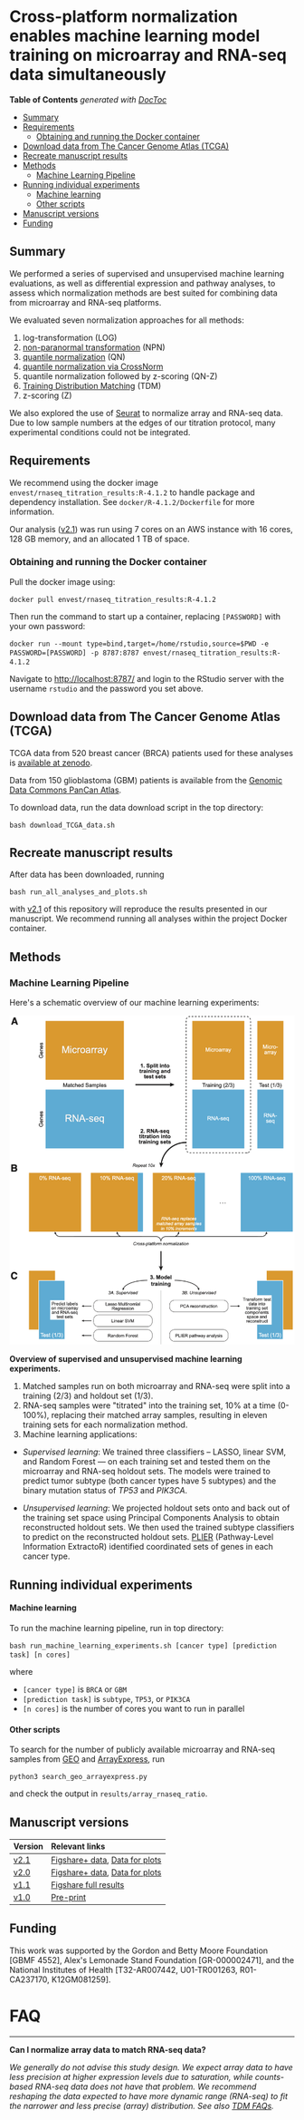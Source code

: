 # Cross-platform normalization enables machine learning model training on microarray and RNA-seq data simultaneously

<!-- START doctoc generated TOC please keep comment here to allow auto update -->
<!-- DON'T EDIT THIS SECTION, INSTEAD RE-RUN doctoc TO UPDATE -->
**Table of Contents**  *generated with [DocToc](https://github.com/thlorenz/doctoc)*

- [Summary](#summary)
- [Requirements](#requirements)
  - [Obtaining and running the Docker container](#obtaining-and-running-the-docker-container)
- [Download data from The Cancer Genome Atlas (TCGA)](#download-data-from-the-cancer-genome-atlas-tcga)
- [Recreate manuscript results](#recreate-manuscript-results)
- [Methods](#methods)
  - [Machine Learning Pipeline](#machine-learning-pipeline)
- [Running individual experiments](#running-individual-experiments)
    - [Machine learning](#machine-learning)
    - [Other scripts](#other-scripts)
- [Manuscript versions](#manuscript-versions)
- [Funding](#funding)

<!-- END doctoc generated TOC please keep comment here to allow auto update -->

## Summary

We performed a series of supervised and unsupervised machine learning 
evaluations, as well as differential expression and pathway analyses, to assess which 
normalization methods are best suited for combining data from microarray and 
RNA-seq platforms. 

We evaluated seven normalization approaches for all methods: 

1. log-transformation (LOG) 
2. [non-paranormal transformation](https://arxiv.org/abs/0903.0649) (NPN)
3. [quantile normalization](http://bmbolstad.com/misc/normalize/bolstad_norm_paper.pdf) (QN)
4. [quantile normalization via CrossNorm](https://www.nature.com/articles/srep18898)
5. quantile normalization followed by z-scoring (QN-Z)
6. [Training Distribution Matching](https://peerj.com/articles/1621/) (TDM)
7. z-scoring (Z)

We also explored the use of [Seurat](https://satijalab.org/seurat/) to normalize array and RNA-seq data.
Due to low sample numbers at the edges of our titration protocol, many experimental conditions could not be integrated.

## Requirements

We recommend using the docker image `envest/rnaseq_titration_results:R-4.1.2` to handle package and dependency installation.
See `docker/R-4.1.2/Dockerfile` for more information.

Our analysis ([v2.1](https://github.com/greenelab/RNAseq_titration_results/releases/tag/v2.1)) was run using 7 cores on an AWS instance with 16 cores, 128 GB memory, and an allocated 1 TB of space.

### Obtaining and running the Docker container

Pull the docker image using:

```
docker pull envest/rnaseq_titration_results:R-4.1.2
```

Then run the command to start up a container, replacing `[PASSWORD]` with your own password:

```
docker run --mount type=bind,target=/home/rstudio,source=$PWD -e PASSWORD=[PASSWORD] -p 8787:8787 envest/rnaseq_titration_results:R-4.1.2
```

Navigate to <http://localhost:8787/> and login to the RStudio server with the username `rstudio` and the password you set above.


## Download data from The Cancer Genome Atlas (TCGA)

TCGA data from 520 breast cancer (BRCA) patients used for these analyses
is [available at zenodo](https://zenodo.org/record/58862).

Data from 150 glioblastoma (GBM) patients is available from the [Genomic Data Commons PanCan Atlas](https://gdc.cancer.gov/about-data/publications/pancanatlas).

To download data, run the data download script in the top directory:

```
bash download_TCGA_data.sh
```

## Recreate manuscript results

After data has been downloaded, running

```
bash run_all_analyses_and_plots.sh
```

with [v2.1](https://github.com/greenelab/RNAseq_titration_results/releases/tag/v2.1) of this repository will reproduce the results presented in our manuscript.
We recommend running all analyses within the project Docker container.

## Methods

### Machine Learning Pipeline

Here's a schematic overview of our machine learning experiments:

![](diagrams/RNA-seq_titration_ML_overview.png)

**Overview of supervised and unsupervised machine learning experiments.** 

1. Matched samples run on both microarray and RNA-seq were split into a training (2/3) and holdout set (1/3).
2. RNA-seq samples were "titrated" into the training set, 10% at a time (0-100%), replacing their matched array samples, resulting in eleven training sets for each normalization method. 
3. Machine learning applications:

  - _Supervised learning_: 
We trained three classifiers – LASSO, linear SVM, and Random Forest — on each training set and tested them on the microarray and RNA-seq holdout sets.
The models were trained to predict tumor subtype (both cancer types have 5 subtypes) and the binary mutation status of _TP53_ and _PIK3CA_.

  - _Unsupervised learning_: 
We projected holdout sets onto and back out of the training set space using Principal Components Analysis to obtain reconstructed holdout sets.
We then used the trained subtype classifiers to predict on the reconstructed holdout sets.
[PLIER](https://github.com/wgmao/PLIER) (Pathway-Level Information ExtractoR) identified coordinated sets of genes in each cancer type.

## Running individual experiments

#### Machine learning

To run the machine learning pipeline, run in top directory:

```
bash run_machine_learning_experiments.sh [cancer type] [prediction task] [n cores]
```

where 

- `[cancer type]` is `BRCA` or `GBM`
- `[prediction task]` is `subtype`, `TP53`, or `PIK3CA`
- `[n cores]` is the number of cores you want to run in parallel

#### Other scripts

To search for the number of publicly available microarray and RNA-seq samples from [GEO](https://www.ncbi.nlm.nih.gov/geo/) and [ArrayExpress](https://www.ebi.ac.uk/arrayexpress/), run

```
python3 search_geo_arrayexpress.py
```
and check the output in `results/array_rnaseq_ratio`.

## Manuscript versions

| Version | Relevant links |
| :------ | :------------- |
| [v2.1](https://github.com/greenelab/RNAseq_titration_results/releases/tag/v2.1) | [Figshare+ data](https://doi.org/10.25452/figshare.plus.19629864.v2), [Data for plots](https://doi.org/10.6084/m9.figshare.19686453.v2) |
| [v2.0](https://github.com/greenelab/RNAseq_titration_results/releases/tag/v2.0) | [Figshare+ data](https://doi.org/10.25452/figshare.plus.19629864.v1), [Data for plots](https://doi.org/10.6084/m9.figshare.19686453.v1) |
| [v1.1](https://github.com/greenelab/RNAseq_titration_results/releases/tag/v1.1) |  [Figshare full results](https://doi.org/10.6084/m9.figshare.5035997.v2) |
| [v1.0](https://github.com/greenelab/RNAseq_titration_results/releases/tag/v1.0) | [Pre-print](https://doi.org/10.1101/118349) |

## Funding

This work was supported by the Gordon and Betty Moore Foundation [GBMF 4552], Alex's Lemonade Stand Foundation [GR-000002471], and the National Institutes of Health [T32-AR007442, U01-TR001263, R01-CA237170, K12GM081259].

# FAQ
---

**Can I normalize array data to match RNA-seq data?**

*We generally do not advise this study design. We expect array data to have less precision at higher expression levels due to saturation, while counts-based RNA-seq data does not have that problem. We recommend reshaping the data expected to have more dynamic range (RNA-seq) to fit the narrower and less precise (array) distribution. See also [TDM FAQs](https://github.com/greenelab/TDM#faq).*

